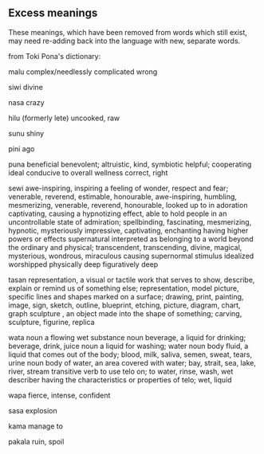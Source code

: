 Excess meanings
------

These meanings, which have been removed from words which still exist,
may need re-adding back into the language with new, separate words.

from Toki Pona's dictionary:

malu
    complex/needlessly complicated
    wrong

siwi
    divine

nasa
    crazy

hilu (formerly lete)
    uncooked, raw

sunu
    shiny

pini
    ago

puna
    beneficial
    benevolent; altruistic, kind, symbiotic
    helpful; cooperating
    ideal
    conducive to overall wellness
    correct, right


sewi
    awe-inspiring, inspiring a feeling of wonder, respect and fear; venerable, reverend, estimable, honourable, awe-inspiring, humbling, mesmerizing, venerable, reverend, honourable, looked up to in adoration
    captivating, causing a hypnotizing effect, able to hold people in an uncontrollable state of admiration; spellbinding, fascinating, mesmerizing, hypnotic, mysteriously impressive, captivating, enchanting
    having higher powers or effects
    supernatural
    interpreted as belonging to a world beyond the ordinary and physical; transcendent, transcending, divine, magical, mysterious, wondrous, miraculous
    causing supernormal stimulus
    idealized
    worshipped
    physically deep
    figuratively deep

tasan
    representation, a visual or tactile work that serves to show, describe, explain or remind us of something else; representation, model
    picture, specific lines and shapes marked on a surface; drawing, print, painting, image, sign, sketch, outline, blueprint, etching, picture,
    diagram, chart, graph
    sculpture , an object made into the shape of something; carving, sculpture, figurine, replica


wata
    noun a flowing wet substance
    noun beverage, a liquid for drinking; beverage, drink, juice
    noun a liquid for washing; water
    noun body fluid, a liquid that comes out of the body; blood, milk, saliva, semen, sweat, tears, urine
    noun body of water, an area covered with water; bay, strait, sea, lake, river, stream
    transitive verb to use telo on; to water, rinse, wash, wet
    describer having the characteristics or properties of telo; wet, liquid

wapa
    fierce, intense, confident

sasa
    explosion

kama
    manage to

pakala
    ruin, spoil